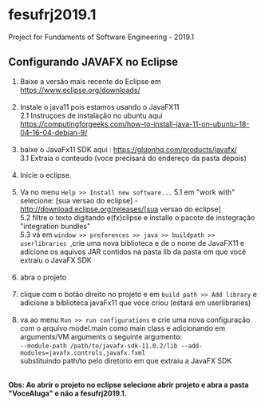 # fesufrj2019.1
Project for Fundaments of Software Engineering - 2019.1


## Configurando JAVAFX no Eclipse

1. Baixe a versão mais recente do Eclipse em https://www.eclipse.org/downloads/<br><br>
2. Instale o java11 pois estamos usando o JavaFX11 <br>
  2.1 Instruçoes de instalação no ubuntu aqui https://computingforgeeks.com/how-to-install-java-11-on-ubuntu-18-04-16-04-debian-9/<br><br>
3. baixe o JavaFx11 SDK aqui : https://gluonhq.com/products/javafx/<br>
  3.1 Extraia o conteudo (voce precisará do endereço da pasta depois)<br><br>
4. Inicie o eclipse.<br><br>
5. Va no menu ```Help >> Install new software...```
  5.1 em "work with" selecione: [sua versao do eclipse] - http://download.eclipse.org/releases/[sua versao do eclipse] <br>
  5.2 filtre o texto digitando e(fx)clipse e installe o pacote de instegração "integration bundles"<br>
  5.3 vá em ```window >> preferences >> java >> buildpath >> userlibraries ```,crie uma nova biblioteca e de o nome de JavaFX11 e adicione os aquivos JAR contidos na pasta lib da pasta em que você extraiu o JavaFX SDK<br><br>
6. abra o projeto<br><br>
7. clique com o botão direito no projeto e em ```build path >> Add library``` e adicione a biblioteca javaFx11 que voce criou (estará em userlibraries)<br><br>
8. va ao menu ```Run >> run configurations``` e crie uma nova configuração com o arquivo model.main como main class e adicionando em arguments/VM arguments o seguinte argumento:<br>
  ```--module-path /path/to/javafx-sdk-11.0.2/lib --add-modules=javafx.controls,javafx.fxml```<br>
substituindo path/to pelo diretorio em que extraiu a JavaFX SDK<br><br>

**Obs: Ao abrir o projeto no eclipse selecione abrir projeto e abra a pasta "VoceAluga" e não a fesufrj2019.1.**  
